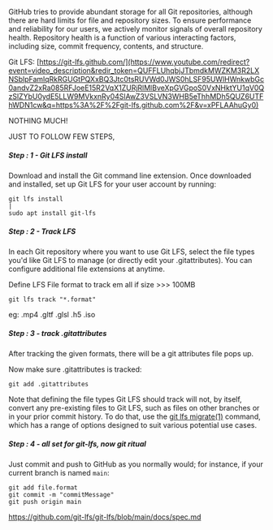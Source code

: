 GitHub tries to provide abundant storage for all Git repositories, although there are hard limits for file and repository sizes. To ensure performance and reliability for our users, we actively monitor signals of overall repository health. Repository health is a function of various interacting factors, including size, commit frequency, contents, and structure.

Git LFS: [https://git-lfs.github.com/](https://www.youtube.com/redirect?event=video_description&redir_token=QUFFLUhqbjJTbmdkMWZKM3R2LXNSblpFamlqRkRGUGtPQXxBQ3Jtc0tsRUVWd0JWS0hLSF95UWlHWnkwbGc0andvZ2xRa085RFJoeE15R2VqX1ZURjRlMlBveXpGVGpoS0VxNHktYU1qV0QzSlZYbU0ydE5LLW9MVkxnRy04SlAwZ3VSLVN3WHB5eThhMDh5QUZ6UTFhWDN1cw&q=https%3A%2F%2Fgit-lfs.github.com%2F&v=xPFLAAhuGy0)

NOTHING MUCH! 

JUST TO FOLLOW FEW STEPS,

##### Step : 1 - Git LFS install
Download and install the Git command line extension. Once downloaded and installed, set up Git LFS for your user account by running:
```
git lfs install
| 
sudo apt install git-lfs
```

##### Step : 2 - Track LFS 
In each Git repository where you want to use Git LFS, select the file types you'd like Git LFS to manage (or directly edit your .gitattributes). You can configure additional file extensions at anytime.

Define LFS File format to track em all if size >>> 100MB
```
git lfs track "*.format"
```
eg: 
.mp4
.gltf
.glsl
.h5
.iso

##### Step : 3 - track .gitattributes

After tracking the given formats, there will be a git attributes file pops up.

Now make sure .gitattributes is tracked:
```
git add .gitattributes
```


Note that defining the file types Git LFS should track will not, by itself, convert any pre-existing files to Git LFS, such as files on other branches or in your prior commit history. To do that, use the [git lfs migrate(1)](https://github.com/git-lfs/git-lfs/blob/main/docs/man/git-lfs-migrate.adoc?utm_source=gitlfs_site&utm_medium=doc_man_migrate_link&utm_campaign=gitlfs) command, which has a range of options designed to suit various potential use cases.
##### Step : 4 - all set for git-lfs, now git ritual
Just commit and push to GitHub as you normally would; for instance, if your current branch is named `main`:

```
git add file.format
git commit -m "commitMessage"
git push origin main
```

https://github.com/git-lfs/git-lfs/blob/main/docs/spec.md

